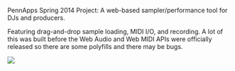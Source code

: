 PennApps Spring 2014 Project: A web-based sampler/performance tool for DJs and producers.

Featuring drag-and-drop sample loading, MIDI I/O, and recording. A lot of this was built before the Web Audio and Web MIDI APIs were officially released so there are some polyfills and there may be bugs.

![](https://user-images.githubusercontent.com/2336497/49182999-be7ef480-f329-11e8-8b26-46091f75146a.png)
